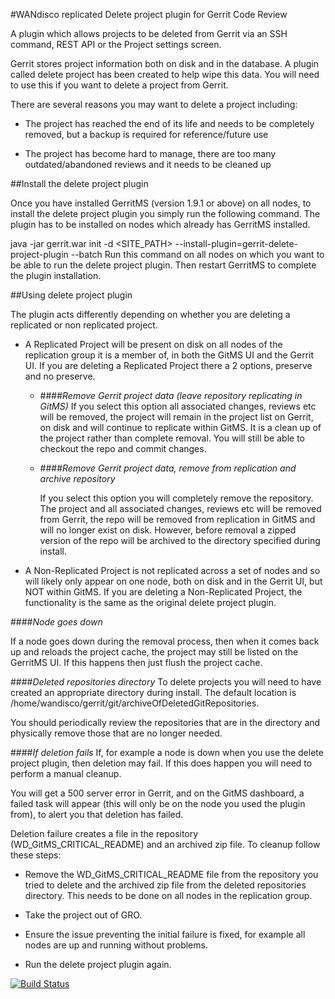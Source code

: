 #WANdisco replicated Delete project plugin for Gerrit Code Review

A plugin which allows projects to be deleted from Gerrit via an SSH command,
REST API or the Project settings screen.

Gerrit stores project information both on disk and in the database. 
A plugin called delete project has been created to help wipe this data. 
You will need to use this if you want to delete a project from Gerrit.

There are several reasons you may want to delete a project including:

* The project has reached the end of its life and needs to be completely removed, but a backup is required for reference/future use

* The project has become hard to manage, there are too many outdated/abandoned reviews and it needs to be cleaned up

##Install the delete project plugin

Once you have installed GerritMS (version 1.9.1 or above) on all nodes, to install the delete project plugin you simply 
run the following command. The plugin has to be installed on nodes which already has GerritMS installed.

java -jar gerrit.war init -d <SITE_PATH> --install-plugin=gerrit-delete-project-plugin --batch
Run this command on all nodes on which you want to be able to run the delete project plugin. Then restart GerritMS to complete the plugin installation.


##Using delete project plugin

The plugin acts differently depending on whether you are deleting a replicated or non replicated project.

* A Replicated Project will be present on disk on all nodes of the replication group it is a member of, in both the GitMS UI and the Gerrit UI.
If you are deleting a Replicated Project there a 2 options, preserve and no preserve.

    * ####*Remove Gerrit project data (leave repository replicating in GitMS)*
      If you select this option all associated changes, reviews etc will be removed, 
      the project will remain in the project list on Gerrit, on disk and will continue to replicate within GitMS. 
      It is a clean up of the project rather than complete removal. You will still be able to checkout the repo and commit changes.
      
    * ####*Remove Gerrit project data, remove from replication and archive repository*
      
      If you select this option you will completely remove the repository. The project and all associated changes, 
      reviews etc will be removed from Gerrit, the repo will be removed from replication in GitMS and will no longer exist on disk.
      However, before removal a zipped version of the repo will be archived to the directory specified during install.

* A Non-Replicated Project is not replicated across a set of nodes and so will likely only appear on one node, both on disk and in the Gerrit UI, but NOT within GitMS.
If you are deleting a Non-Replicated Project, the functionality is the same as the original delete project plugin.


####*Node goes down* 

If a node goes down during the removal process, then when it comes back up and reloads the project cache, 
the project may still be listed on the GerritMS UI. If this happens then just flush the project cache.

####*Deleted repositories directory*
To delete projects you will need to have created an appropriate directory during install. 
The default location is /home/wandisco/gerrit/git/archiveOfDeletedGitRepositories.

You should periodically review the repositories that are in the directory and physically remove those that are no longer needed.

####*If deletion fails*
If, for example a node is down when you use the delete project plugin, then deletion may fail. 
If this does happen you will need to perform a manual cleanup.

You will get a 500 server error in Gerrit, and on the GitMS dashboard, a failed task will appear 
(this will only be on the node you used the plugin from), to alert you that deletion has failed.

Deletion failure creates a file in the repository (WD_GitMS_CRITICAL_README) and an archived zip file. To cleanup follow these steps:

* Remove the WD_GitMS_CRITICAL_README file from the repository you tried to delete and the archived zip file from the deleted repositories directory. This needs to be done on all nodes in the replication group.

* Take the project out of GRO.

* Ensure the issue preventing the initial failure is fixed, for example all nodes are up and running without problems.

* Run the delete project plugin again.


[![Build Status](https://gerrit-ci.gerritforge.com/view/Plugins-stable-2.16/job/plugin-delete-project-bazel-stable-2.16/badge/icon
)](https://gerrit-ci.gerritforge.com/view/Plugins-stable-2.16/job/plugin-delete-project-bazel-stable-2.16/)
